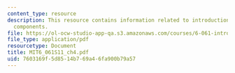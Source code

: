 ```yaml
---
content_type: resource
description: This resource contains information related to introduction to symmetrical
  components.
file: https://ol-ocw-studio-app-qa.s3.amazonaws.com/courses/6-061-introduction-to-electric-power-systems-spring-2011/7603169f5d8514b769a46fa900b79a57_MIT6_061S11_ch4.pdf
file_type: application/pdf
resourcetype: Document
title: MIT6_061S11_ch4.pdf
uid: 7603169f-5d85-14b7-69a4-6fa900b79a57
---
```

